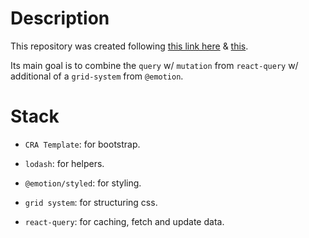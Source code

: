 # Description

This repository was created following [this link here](https://react-query.tanstack.com/overview) & [this](https://www.youtube.com/watch?v=vzLmQn19kS4&ab_channel=LeighHalliday).

Its main goal is to combine the `query` w/ `mutation` from `react-query` w/ additional of a `grid-system` from `@emotion`.

# Stack

- `CRA Template`: for bootstrap.

- `lodash`: for helpers.

- `@emotion/styled`: for styling.

- `grid system`: for structuring css.

- `react-query`: for caching, fetch and update data.
